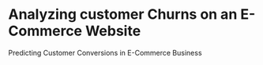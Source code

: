 # Analyzing customer Churns on an E-Commerce Website
Predicting Customer Conversions in E-Commerce Business

